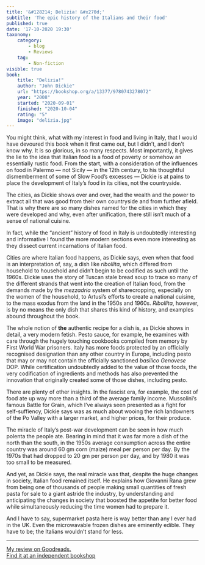 ```yaml
---
title: '&#128214; Delizia! &#x270d;'
subtitle: 'The epic history of the Italians and their food'
published: true
date: '17-10-2020 19:30'
taxonomy:
    category:
        - blog
        - Reviews
    tag:
        - Non-fiction
visible: true
book:
	title: "Delizia!"
	author: "John Dickie"
	url: "https://bookshop.org/a/13377/9780743278072"
	year: "2008"
	started: "2020-09-01"
	finished: "2020-10-04"
	rating: "5"
	image: "delizia.jpg"
---
```


You might think, what with my interest in food and living in Italy, that I would have devoured this book when it first came out, but I didn’t, and I don’t know why. It is so glorious, in so many respects. Most importantly, it gives the lie to the idea that Italian food is a food of poverty or somehow an essentially rustic food. From the start, with a consideration of the influences on food in Palermo — not Sicily — in the 12th century, to his thoughtful dismemberment of some of Slow Food’s excesses — Dickie is at pains to place the development of Italy’s food in its cities, not the countryside.

The cities, as Dickie shows over and over, had the wealth and the power to extract all that was good from their own countryside and from further afield. That is why there are so many dishes named for the cities in which they were developed and why, even after unification, there still isn’t much of a sense of national cuisine.

In fact, while the “ancient” history of food in Italy is undoubtedly interesting and informative I found the more modern sections even more interesting as they dissect current incarnations of Italian food.

Cities are where Italian food happens, as Dickie says, even when that food is an interpretation of, say, a dish like *ribollita*, which differed from household to household and didn’t begin to be codified as such until the 1960s. Dickie uses the story of Tuscan stale bread soup to trace so many of the different strands that went into the creation of Italian food, from the demands made by the *mezzadria* system of sharecropping, especially on the women of the household, to Artusi’s efforts to create a national cuisine, to the mass exodus from the land in the 1950s and 1960s. *Ribollita*, however, is by no means the only dish that shares this kind of history, and examples abound throughout the book.

The whole notion of **the** authentic recipe for a dish is, as Dickie shows in detail, a very modern fetish. Pesto sauce, for example, he examines with care through the hugely touching cookbooks compiled from memory by First World War prisoners. Italy has more foods protected by an officially recognised designation than any other country in Europe, including pesto that may or may not contain the officially sanctioned *basilico Genovese* DOP. While certification undoubtedly added to the value of those foods, the very codification of ingredients and methods has also prevented the innovation that originally created some of those dishes, including pesto.
 
There are plenty of other insights. In the fascist era, for example, the cost of food ate up way more than a third of the average family income. Mussolini’s famous Battle for Grain, which I’ve always seen presented as a fight for self-suffiency, Dickie says was as much about wooing the rich landowners of the Po Valley with a larger market, and higher prices, for their produce.

The miracle of Italy’s post-war development can be seen in how much polenta the people ate. Bearing in mind that it was far more a dish of the north than the south, in the 1950s average consumption across the entire country was around 60 gm corn (maize) meal per person per day. By the 1970s that had dropped to 20 gm per person per day, and by 1980 it was too small to be measured.

And yet, as Dickie says, the real miracle was that, despite the huge changes in society, Italian food remained itself. He explains how Giovanni Rana grew from being one of thousands of people making small quantities of fresh pasta for sale to a giant astride the industry, by understanding and anticipating the changes in society that boosted the appetite for better food while simultaneously reducing the time women had to prepare it.

And I have to say, supermarket pasta here is way better than any I ever had in the UK. Even the microwavable frozen dishes are eminently edible. They have to be; the Italians wouldn’t stand for less.

----

<div class="flex flex-row w-full">
<div class="flex w-1/2 ">
<a class="u-syndication" href="https://www.goodreads.com/book/show/2086192.Delizia_">My review on Goodreads.</a>
</div>

<div class="flex w-1/2 ">
<a href="https://bookshop.org/a/13377/9780743278072">Find it at an independent bookshop</a>
</div>
</div>